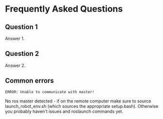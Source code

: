 # Frequently Asked Questions

## Question 1
Answer 1.

## Question 2
Answer 2.

## Common errors
```
ERROR: Unable to communicate with master!
```
No ros master detected - if on the remote computer make sure to source launch_robot_env.sh (which sources the appropriate setup.bash). Otherwise you probably haven't issues and roslaunch commands yet.